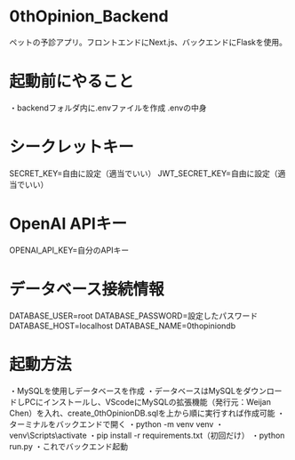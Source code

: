 # 0thOpinion_Backend
ペットの予診アプリ。フロントエンドにNext.js、バックエンドにFlaskを使用。

# 起動前にやること
・backendフォルダ内に.envファイルを作成
  .envの中身
  # シークレットキー
  SECRET_KEY=自由に設定（適当でいい）
  JWT_SECRET_KEY=自由に設定（適当でいい）
  # OpenAI APIキー
  OPENAI_API_KEY=自分のAPIキー
  # データベース接続情報
  DATABASE_USER=root
  DATABASE_PASSWORD=設定したパスワード
  DATABASE_HOST=localhost
  DATABASE_NAME=0thopiniondb

  
# 起動方法
・MySQLを使用しデータベースを作成
・データベースはMySQLをダウンロードしPCにインストールし、VScodeにMySQLの拡張機能（発行元：Weijan Chen）を入れ、create_0thOpinionDB.sqlを上から順に実行すれば作成可能
・ターミナルをバックエンドで開く 
・python -m venv venv 
・venv\Scripts\activate 
・pip install -r requirements.txt（初回だけ） 
・python run.py 
・これでバックエンド起動
